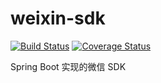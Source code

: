 # weixin-sdk
[![Build Status](https://www.travis-ci.org/docs4dev/weixin-sdk.svg?branch=dev)](https://www.travis-ci.org/docs4dev/weixin-sdk)
[![Coverage Status](https://coveralls.io/repos/github/docs4dev/weixin-sdk/badge.svg?branch=dev)](https://coveralls.io/github/docs4dev/weixin-sdk?branch=dev)


Spring Boot 实现的微信 SDK
